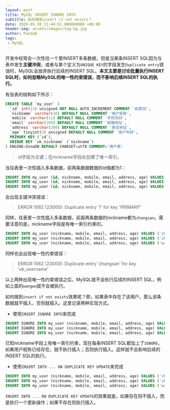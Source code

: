 ```yaml
---
layout: post
title: MySQL INSERT IGNORE INTO
subtitle: 如何做到insert if not exists？
date: 2020-05-30 11:44:51.000000000 +08:00
header-img: assets/images/tag-bg.jpg
author: PandaQ
tags: 
 - MySQL
---
```


开发中经常会一次性往一个里INSERT多条数据，但是当某条INSERT SQL因为与表中发生**主键冲突**，或者与某个定义为`UNIQUE KEY`的字段发生`Duplicate entry`错误时，MySQL会放弃执行后续的INSERT SQL。**本文主要是讨论批量执行INSERT SQL时，如何忽略MySQL的唯一性约束错误，而不影响后续INSERT SQL的执行。**

有张表的结构如下所示：

```sql
CREATE TABLE `my_user` (
  `id` int(11) unsigned NOT NULL AUTO_INCREMENT COMMENT '自增ID',
  `nickname` varchar(10) DEFAULT NULL COMMENT '用户昵称',
  `mobile` varchar(11) DEFAULT NULL COMMENT '手机号码',
  `email` varchar(100) DEFAULT NULL COMMENT '邮箱地址',
  `address` varchar(200) DEFAULT NULL COMMENT '居住地址',
  `age` tinyint(3) unsigned DEFAULT NULL COMMENT '用户年龄',
  PRIMARY KEY (`id`),
  UNIQUE KEY `uk_nickname` (`nickname`)
) ENGINE=InnoDB DEFAULT CHARSET=utf8 COMMENT='用户表'
```

>id字段为主键；在nickname字段处创建了唯一索引。

当往表里一次性插入多条数据，前两条数据数据的id值都为1：

```sql
INSERT INTO my_user (id, nickname, mobile, email, address, age) VALUES (1, 'zhangsan', '17777778901', 'zhangsan@foxmail.com', 'Beijing', 18);
INSERT INTO my_user (id, nickname, mobile, email, address, age) VALUES (1, 'lisi', '16688990101', 'lisi@foxmail.com', 'Hangzhou', 28);
INSERT INTO my_user (id, nickname, mobile, email, address, age) VALUES (2, 'wangwu', '155784983939', 'wangwu@foxmail.com', 'Guangxi', 20);
```

会出现主键冲突错误：

>ERROR 1062 (23000): Duplicate entry '1' for key 'PRIMARY'

同样，往表里一次性插入多条数据，前面两条数据的nickname都为`zhangsan`。需要注意的是，nickname字段是有唯一索引约束的。

```sql
INSERT INTO my_user (nickname, mobile, email, address, age) VALUES ('zhangsan', '17777778901', 'zhangsan@foxmail.com', 'Beijing', 18);
INSERT INTO my_user (nickname, mobile, email, address, age) VALUES ('zhangsan', '16688990101', 'lisi@foxmail.com', 'Hangzhou', 28);
INSERT INTO my_user (nickname, mobile, email, address, age) VALUES ('wangwu', '155784983939', 'wangwu@foxmail.com', 'Guangxi', 20);
```

同样也会出现唯一性约束错误：

>ERROR 1062 (23000): Duplicate entry 'zhangsan' for key 'uk_username'

以上两种出现唯一性约束错误之后，MySQL就不会执行后续的INSERT SQL，例如上面的`wangwu`就不会被执行。

如何做到`insert if not exists`效果呢？即，如果表中存在了该用户，那么该条数据就不插入，否则就插入。这里记录两种实现方式。

- 使用`INSERT IGNORE INTO`来完成

```sql
INSERT IGNORE INTO my_user (nickname, mobile, email, address, age) VALUES ('zhangsan', '17777778901', 'zhangsan@foxmail.com', 'Beijing', 18);
INSERT IGNORE INTO my_user (nickname, mobile, email, address, age) VALUES ('zhangsan', '16688990101', 'lisi@foxmail.com', 'Hangzhou', 28);
INSERT IGNORE INTO my_user (nickname, mobile, email, address, age) VALUES ('wangwu', '155784983939', 'wangwu@foxmail.com', 'Guangxi', 20);
```

已知nickname字段上有唯一索引约束，现在每条INSERT SQL都加上了`IGNORE`，如果用户昵称已经存在，就不执行插入；否则执行插入。这样就不会影响后续的INSERT SQL的执行。

- 使用`INSERT INTO ... ON DUPLICATE KEY UPDATE`来完成

```sql
INSERT INTO my_user (nickname, mobile, email, address, age) VALUES ('zhangsan', '17777778901', 'zhangsan@foxmail.com', 'Beijing', 18) ON DUPLICATE KEY UPDATE age = age;
INSERT INTO my_user (nickname, mobile, email, address, age) VALUES ('zhangsan', '16688990101', 'lisi@foxmail.com', 'Hangzhou', 28) ON DUPLICATE KEY UPDATE age = age;
INSERT INTO my_user (nickname, mobile, email, address, age) VALUES ('wangwu', '155784983939', 'wangwu@foxmail.com', 'Guangxi', 20) ON DUPLICATE KEY UPDATE age = age;
```

`INSERT INTO ... ON DUPLICATE KEY UPDATE`的效果就是，如果存在则不插入，而是执行一个更新操作；如果不存在则执行插入。

